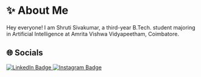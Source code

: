 # ✨ About Me 
Hey everyone! I am Shruti Sivakumar, a third-year B.Tech. student majoring in Artificial Intelligence at Amrita Vishwa Vidyapeetham, Coimbatore.

## 🌐 Socials
<div id="badges">
  <a href="https://www.linkedin.com/in/25j06/">
    <img src="https://img.shields.io/badge/LinkedIn-blue?style=for-the-badge&logo=linkedin&logoColor=white" alt="LinkedIn Badge"/>
  </a>
  <a href="https://www.instagram.com/shruti._sivakumar/">
    <img src="https://img.shields.io/badge/Instagram-%23E4405F?style=for-the-badge&logo=Instagram&logoColor=white" alt="Instagram Badge"/>
</div>
